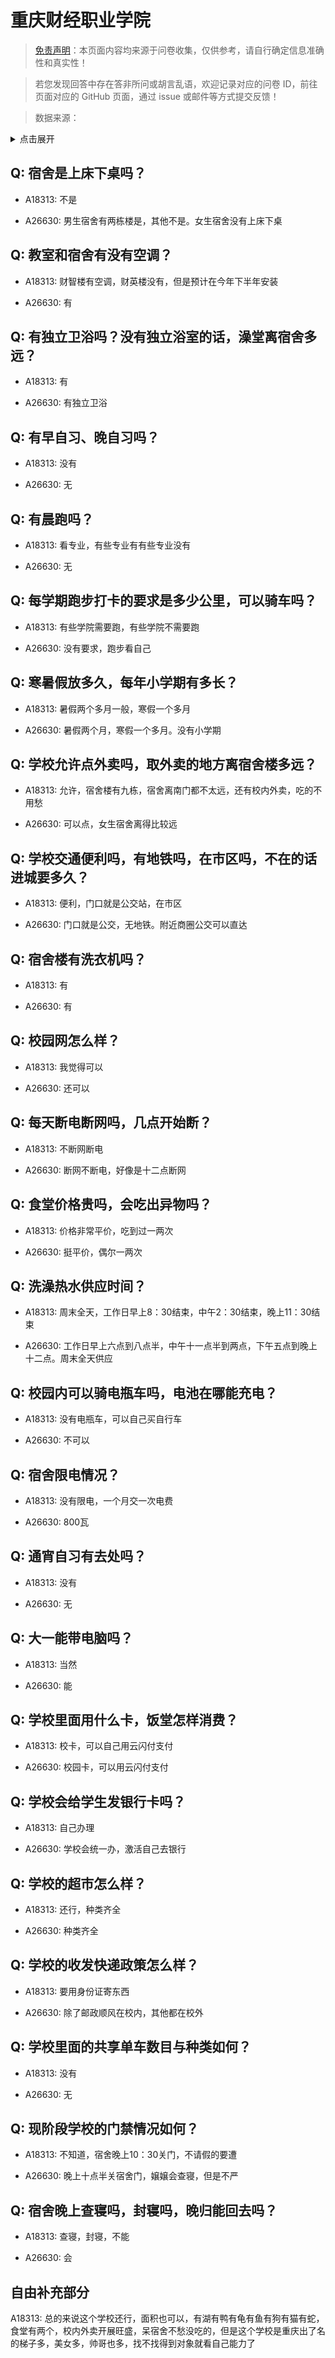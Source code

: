 # 重庆财经职业学院

> [免责声明](https://colleges.chat/#_3)：本页面内容均来源于问卷收集，仅供参考，请自行确定信息准确性和真实性！

> 若您发现回答中存在答非所问或胡言乱语，欢迎记录对应的问卷 ID，前往页面对应的 GitHub 页面，通过 issue 或邮件等方式提交反馈！

> 数据来源：

<details><summary>点击展开</summary>
<ul>
<li>A18313: 匿名 (2023 年 06 月)</li>
<li>A26630: 匿名 (2024 年 08 月)</li>
</ul>
</details>

## Q: 宿舍是上床下桌吗？

- A18313: 不是

- A26630: 男生宿舍有两栋楼是，其他不是。女生宿舍没有上床下桌

## Q: 教室和宿舍有没有空调？

- A18313: 财智楼有空调，财英楼没有，但是预计在今年下半年安装

- A26630: 有

## Q: 有独立卫浴吗？没有独立浴室的话，澡堂离宿舍多远？

- A18313: 有

- A26630: 有独立卫浴

## Q: 有早自习、晚自习吗？

- A18313: 没有

- A26630: 无

## Q: 有晨跑吗？

- A18313: 看专业，有些专业有有些专业没有

- A26630: 无

## Q: 每学期跑步打卡的要求是多少公里，可以骑车吗？

- A18313: 有些学院需要跑，有些学院不需要跑

- A26630: 没有要求，跑步看自己

## Q: 寒暑假放多久，每年小学期有多长？

- A18313: 暑假两个多月一般，寒假一个多月

- A26630: 暑假两个月，寒假一个多月。没有小学期

## Q: 学校允许点外卖吗，取外卖的地方离宿舍楼多远？

- A18313: 允许，宿舍楼有九栋，宿舍离南门都不太远，还有校内外卖，吃的不用愁

- A26630: 可以点，女生宿舍离得比较远

## Q: 学校交通便利吗，有地铁吗，在市区吗，不在的话进城要多久？

- A18313: 便利，门口就是公交站，在市区

- A26630: 门口就是公交，无地铁。附近商圈公交可以直达

## Q: 宿舍楼有洗衣机吗？

- A18313: 有

- A26630: 有

## Q: 校园网怎么样？

- A18313: 我觉得可以

- A26630: 还可以

## Q: 每天断电断网吗，几点开始断？

- A18313: 不断网断电

- A26630: 断网不断电，好像是十二点断网

## Q: 食堂价格贵吗，会吃出异物吗？

- A18313: 价格非常平价，吃到过一两次

- A26630: 挺平价，偶尔一两次

## Q: 洗澡热水供应时间？

- A18313: 周末全天，工作日早上8：30结束，中午2：30结束，晚上11：30结束

- A26630: 工作日早上六点到八点半，中午十一点半到两点，下午五点到晚上十二点。周末全天供应

## Q: 校园内可以骑电瓶车吗，电池在哪能充电？

- A18313: 没有电瓶车，可以自己买自行车

- A26630: 不可以

## Q: 宿舍限电情况？

- A18313: 没有限电，一个月交一次电费

- A26630: 800瓦

## Q: 通宵自习有去处吗？

- A18313: 没有

- A26630: 无

## Q: 大一能带电脑吗？

- A18313: 当然

- A26630: 能

## Q: 学校里面用什么卡，饭堂怎样消费？

- A18313: 校卡，可以自己用云闪付支付

- A26630: 校园卡，可以用云闪付支付

## Q: 学校会给学生发银行卡吗？

- A18313: 自己办理

- A26630: 学校会统一办，激活自己去银行

## Q: 学校的超市怎么样？

- A18313: 还行，种类齐全

- A26630: 种类齐全

## Q: 学校的收发快递政策怎么样？

- A18313: 要用身份证寄东西

- A26630: 除了邮政顺风在校内，其他都在校外

## Q: 学校里面的共享单车数目与种类如何？

- A18313: 没有

- A26630: 无

## Q: 现阶段学校的门禁情况如何？

- A18313: 不知道，宿舍晚上10：30关门，不请假的要遭

- A26630: 晚上十点半关宿舍门，嬢嬢会查寝，但是不严

## Q: 宿舍晚上查寝吗，封寝吗，晚归能回去吗？

- A18313: 查寝，封寝，不能

- A26630: 会

## 自由补充部分

A18313: 总的来说这个学校还行，面积也可以，有湖有鸭有龟有鱼有狗有猫有蛇，食堂有两个，校内外卖开展旺盛，呆宿舍不愁没吃的，但是这个学校是重庆出了名的梯子多，美女多，帅哥也多，找不找得到对象就看自己能力了